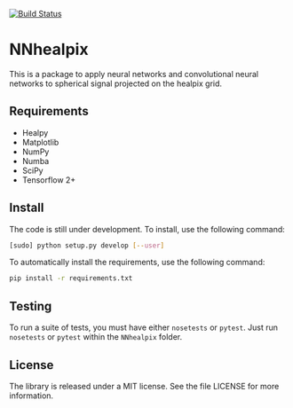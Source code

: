 [![Build Status](https://travis-ci.com/ai4cmb/NNhealpix.svg?branch=master)](https://travis-ci.com/ai4cmb/NNhealpix)
# NNhealpix

This is a package to apply neural networks and convolutional neural
networks to spherical signal projected on the healpix grid.


## Requirements

- Healpy
- Matplotlib
- NumPy
- Numba
- SciPy
- Tensorflow 2+

## Install

The code is still under development. To install, use the following command:
```bash
[sudo] python setup.py develop [--user]
```

To automatically install the requirements, use the following command:
```bash
pip install -r requirements.txt
```

## Testing

To run a suite of tests, you must have either `nosetests` or
`pytest`. Just run `nosetests` or `pytest` within the `NNhealpix`
folder.


## License

The library is released under a MIT license. See the file LICENSE for
more information.
